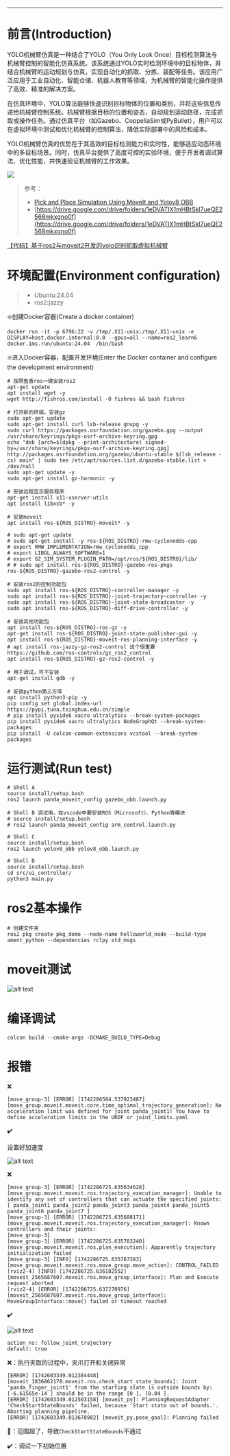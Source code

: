 
---

# 前言(Introduction)

YOLO机械臂仿真是一种结合了YOLO（You Only Look Once）目标检测算法与机械臂控制的智能化仿真系统。该系统通过YOLO实时检测环境中的目标物体，并结合机械臂的运动规划与仿真，实现自动化的抓取、分拣、装配等任务。该应用广泛应用于工业自动化、智能仓储、机器人教育等领域，为机械臂的智能化操作提供了高效、精准的解决方案。

在仿真环境中，YOLO算法能够快速识别目标物体的位置和类别，并将这些信息传递给机械臂控制系统。机械臂根据目标的位置和姿态，自动规划运动路径，完成抓取或操作任务。通过仿真平台（如Gazebo、CoppeliaSim或PyBullet），用户可以在虚拟环境中测试和优化机械臂的控制算法，降低实际部署中的风险和成本。

YOLO机械臂仿真的优势在于其高效的目标检测能力和实时性，能够适应动态环境中的多目标场景。同时，仿真平台提供了高度可控的实验环境，便于开发者调试算法、优化性能，并快速验证机械臂的工作效果。

![](https://github.com/laoxue888/moveit2_yolobb_ws/blob/main/src/_docs/images/d7802cf1-4a28-40c1-a918-37d22d51f752.gif)

> 参考：
> - [Pick and Place Simulation Using MoveIt and Yolov8 OBB](https://www.youtube.com/watch?v=ypr3RtJzgKI)
> - [https://drive.google.com/drive/folders/1eDVATIX1mHBtSkI7ueQE2568mkxgno0f](https://drive.google.com/drive/folders/1eDVATIX1mHBtSkI7ueQE2568mkxgno0f)

[【代码】基于ros2与moveit2开发的yolo识别抓取虚拟机械臂](https://www.bilibili.com/video/BV1KqXWYHE6k/?vd_source=3bf4271e80f39cfee030114782480463)

# 环境配置(Environment configuration)

> - Ubuntu:24.04
> - ros2:jazzy

❇️创建Docker容器(Create a docker container)
```shell
docker run -it -p 6796:22 -v /tmp/.X11-unix:/tmp/.X11-unix -e DISPLAY=host.docker.internal:0.0 --gpus=all --name=ros2_learn6 docker.1ms.run/ubuntu:24.04  /bin/bash
```

❇️进入Docker容器，配置开发环境(Enter the Docker container and configure the development environment)
```shell
# 按照鱼香ros一键安装ros2
apt-get update
apt install wget -y
wget http://fishros.com/install -O fishros && bash fishros

# 打开新的终端，安装gz
sudo apt-get update
sudo apt-get install curl lsb-release gnupg -y
sudo curl https://packages.osrfoundation.org/gazebo.gpg --output /usr/share/keyrings/pkgs-osrf-archive-keyring.gpg
echo "deb [arch=$(dpkg --print-architecture) signed-by=/usr/share/keyrings/pkgs-osrf-archive-keyring.gpg] http://packages.osrfoundation.org/gazebo/ubuntu-stable $(lsb_release -cs) main" | sudo tee /etc/apt/sources.list.d/gazebo-stable.list > /dev/null
sudo apt-get update -y
sudo apt-get install gz-harmonic -y

# 安装远程显示服务程序
apt-get install x11-xserver-utils
apt install libxcb* -y

# 安装moveit
apt install ros-${ROS_DISTRO}-moveit* -y

# sudo apt-get update 
# sudo apt-get install -y ros-${ROS_DISTRO}-rmw-cyclonedds-cpp 
# export RMW_IMPLEMENTATION=rmw_cyclonedds_cpp
# export LIBGL_ALWAYS_SOFTWARE=1
# export GZ_SIM_SYSTEM_PLUGIN_PATH=/opt/ros/${ROS_DISTRO}/lib/
# # sudo apt install ros-${ROS_DISTRO}-gazebo-ros-pkgs ros-${ROS_DISTRO}-gazebo-ros2-control -y

# 安装ros2的控制功能包
sudo apt install ros-${ROS_DISTRO}-controller-manager -y
sudo apt install ros-${ROS_DISTRO}-joint-trajectory-controller -y
sudo apt install ros-${ROS_DISTRO}-joint-state-broadcaster -y
sudo apt install ros-${ROS_DISTRO}-diff-drive-controller -y

# 安装其他功能包
apt install ros-${ROS_DISTRO}-ros-gz -y
apt-get install ros-${ROS_DISTRO}-joint-state-publisher-gui -y
apt install ros-${ROS_DISTRO}-moveit-ros-planning-interface -y
# apt install ros-jazzy-gz-ros2-control 这个很重要 https://github.com/ros-controls/gz_ros2_control
apt install ros-${ROS_DISTRO}-gz-ros2-control -y

# 用于调试，可不安装
apt-get install gdb -y

# 安装python第三方库
apt install python3-pip -y
pip config set global.index-url https://pypi.tuna.tsinghua.edu.cn/simple
# pip install pyside6 xacro ultralytics --break-system-packages
pip install pyside6 xacro ultralytics NodeGraphQt --break-system-packages
pip install -U colcon-common-extensions vcstool --break-system-packages
```

# 运行测试(Run test)

```shell
# Shell A
source install/setup.bash
ros2 launch panda_moveit_config gazebo_obb.launch.py

# Shell B 调试用，在vscode中要安装ROS（Microsoft）、Python等模块
# source install/setup.bash
# ros2 launch panda_moveit_config arm_control.launch.py

# Shell C
source install/setup.bash
ros2 launch yolov8_obb yolov8_obb.launch.py

# Shell D
source install/setup.bash
cd src/ui_controller/
python3 main.py
```

# ros2基本操作

```shell
# 创建文件夹
ros2 pkg create pkg_demo --node-name helloworld_node --build-type ament_python --dependencies rclpy std_msgs
```

# moveit测试

![alt text](src/_docs/images/image-2.png)


# 编译调试

```shell
colcon build --cmake-args -DCMAKE_BUILD_TYPE=Debug
```

# 报错

❌

```shell
[move_group-3] [ERROR] [1742286584.537923487] [move_group.moveit.moveit.core.time_optimal_trajectory_generation]: No acceleration limit was defined for joint panda_joint1! You have to define acceleration limits in the URDF or joint_limits.yaml
```

✔️

设置好加速度

![alt text](src/_docs/images/image-1.png)

❌

```shell
[move_group-3] [ERROR] [1742286725.635634628] [move_group.moveit.moveit.ros.trajectory_execution_manager]: Unable to identify any set of controllers that can actuate the specified joints: [ panda_joint1 panda_joint2 panda_joint3 panda_joint4 panda_joint5 panda_joint6 panda_joint7 ]
[move_group-3] [ERROR] [1742286725.635688171] [move_group.moveit.moveit.ros.trajectory_execution_manager]: Known controllers and their joints:
[move_group-3] 
[move_group-3] [ERROR] [1742286725.635703240] [move_group.moveit.moveit.ros.plan_execution]: Apparently trajectory initialization failed
[move_group-3] [INFO] [1742286725.635767383] [move_group.moveit.moveit.ros.move_group.move_action]: CONTROL_FAILED
[rviz2-4] [INFO] [1742286725.636182552] [moveit_2565687607.moveit.ros.move_group_interface]: Plan and Execute request aborted
[rviz2-4] [ERROR] [1742286725.637270976] [moveit_2565687607.moveit.ros.move_group_interface]: MoveGroupInterface::move() failed or timeout reached
```

✔️

![alt text](src/_docs/images/image.png)

```shell
action_ns: follow_joint_trajectory
default: true
```

❌：执行夹取的过程中，夹爪打开和关闭异常

```shell
[ERROR] [1742603349.012384448] [moveit_3836862178.moveit.ros.check_start_state_bounds]: Joint 'panda_finger_joint1' from the starting state is outside bounds by: [-6.61565e-14 ] should be in the range [0 ], [0.04 ].
[ERROR] [1742603349.012503158] [moveit_py]: PlanningRequestAdapter 'CheckStartStateBounds' failed, because 'Start state out of bounds.'. Aborting planning pipeline.
[ERROR] [1742603349.013678982] [moveit_py.pose_goal]: Planning failed
```

🤔：范围超了，导致`CheckStartStateBounds`不通过

✔️：调试一下初始位置
